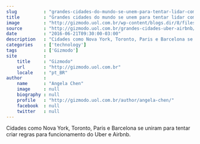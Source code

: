 ```yaml
---
slug          : "grandes-cidades-do-mundo-se-unem-para-tentar-lidar-com-uber-e-airbnb"
title         : "Grandes cidades do mundo se unem para tentar lidar com Uber e Airbnb"
image         : "http://gizmodo.uol.com.br/wp-content/blogs.dir/8/files/2016/06/AP_271371768494-e1466511540535.jpg"
source        : "http://gizmodo.uol.com.br/grandes-cidades-uber-airbnb/"
date          : "2016-06-21T09:30:00-03:00"
description   : "Cidades como Nova York, Toronto, Paris e Barcelona se uniram para tentar criar regras para funcionamento do Uber e Airbnb."
categories    : ['technology']
tags          : ['Gizmodo']
site          :
    title     : "Gizmodo"
    url       : "http://gizmodo.uol.com.br"
    locale    : "pt_BR"
author        :
    name      : "Angela Chen"
    image     : null
    biography : null
    profile   : "http://gizmodo.uol.com.br/author/angela-chen/"
    facebook  : null
    twitter   : null
---
```


Cidades como Nova York, Toronto, Paris e Barcelona se uniram para tentar criar regras para funcionamento do Uber e Airbnb.
